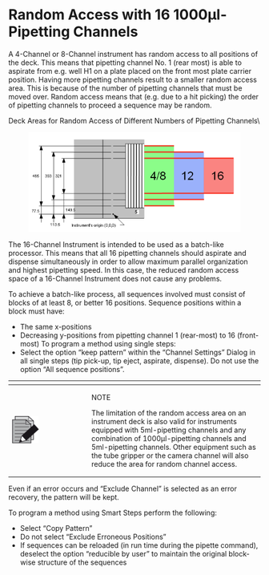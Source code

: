 # Random Access with 16 1000µl-Pipetting Channels

A 4-Channel or 8-Channel instrument has random access to all positions of the deck. This means that pipetting channel No. 1 (rear most) is able to aspirate from e.g. well H1 on a plate placed on the front most plate carrier position. Having more pipetting channels result to a smaller random access area. This is because of the number of pipetting channels that must be moved over. Random access means that (e.g. due to a hit picking) the order of pipetting channels to proceed a sequence may be random.

Deck Areas for Random Access of Different Numbers of Pipetting Channels\


<figure><img src="../.gitbook/assets/image (551).png" alt=""><figcaption></figcaption></figure>



The 16-Channel Instrument is intended to be used as a batch-like processor. This means that all 16 pipetting channels should aspirate and dispense simultaneously in order to allow maximum parallel organization and highest pipetting speed. In this case, the reduced random access space of a 16-Channel Instrument does not cause any problems.

To achieve a batch-like process, all sequences involved must consist of blocks of at least 8, or better 16 positions. Sequence positions within a block must have:

* The same x-positions
* Decreasing y-positions from pipetting channel 1 (rear-most) to 16 (front-most) To program a method using single steps:
*   Select the option “keep pattern” within the “Channel Settings” Dialog in all single steps (tip pick-up, tip eject, aspirate, dispense). Do not use the option “All sequence positions”.



<table data-header-hidden><thead><tr><th width="145"></th><th></th></tr></thead><tbody><tr><td><img src="../.gitbook/assets/image (10) (1) (1) (1) (1) (1) (1) (1) (1) (1) (1).png" alt="" data-size="original"></td><td><p>NOTE</p><p>The limitation of the random access area on an instrument deck is also valid for instruments equipped with 5ml-pipetting channels and any combination of 1000µl-pipetting channels and 5ml-pipetting channels. Other equipment such as the tube gripper or the camera channel will also reduce the area for random channel access.</p></td></tr></tbody></table>



Even if an error occurs and “Exclude Channel” is selected as an error recovery, the pattern will be kept.

To program a method using Smart Steps perform the following:

* Select “Copy Pattern”
* Do not select “Exclude Erroneous Positions”
* If sequences can be reloaded (in run time during the pipette command), deselect the option “reducible by user” to maintain the original block-wise structure of the sequences

